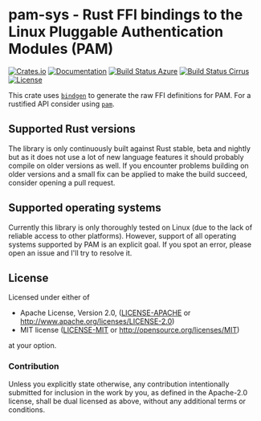 # pam-sys - Rust FFI bindings to the Linux Pluggable Authentication Modules (PAM)

[![Crates.io](https://img.shields.io/crates/v/pam-sys.svg)](https://crates.io/crates/pam-sys)
[![Documentation](https://docs.rs/pam-sys/badge.svg)](https://docs.rs/pam-sys/)
[![Build Status Azure](https://dev.azure.com/1wilkens/ci/_apis/build/status/pam-sys?branchName=master)](https://dev.azure.com/1wilkens/ci/_build/latest?definitionId=1&branchName=master)
[![Build Status Cirrus](https://img.shields.io/cirrus/github/1wilkens/pam-sys/master?style=flat-square)](https://cirrus-ci.com/github/1wilkens/pam-sys)
[![License](https://img.shields.io/crates/l/pam-sys.svg?branch=master)](https://travis-ci.org/1wilkens/pam-sys)

This crate uses [`bindgen`](https://github.com/rust-lang/rust-bindgen) to generate the raw FFI definitions for PAM. For a rustified API consider using [`pam`](https://github.com/1wilkens/pam).

## Supported Rust versions
The library is only continuously built against Rust stable, beta and nightly but as it does not use
a lot of new language features it should probably compile on older versions as well. If you
encounter problems building on older versions and a small fix can be applied to make the build
succeed, consider opening a pull request.

## Supported operating systems
Currently this library is only thoroughly tested on Linux (due to the lack of reliable access to
other platforms). However, support of all operating systems supported by PAM is an explicit goal.
If you spot an error, please open an issue and I'll try to resolve it.

## License

Licensed under either of

 * Apache License, Version 2.0, ([LICENSE-APACHE](LICENSE-APACHE) or http://www.apache.org/licenses/LICENSE-2.0)
 * MIT license ([LICENSE-MIT](LICENSE-MIT) or http://opensource.org/licenses/MIT)

at your option.

### Contribution

Unless you explicitly state otherwise, any contribution intentionally
submitted for inclusion in the work by you, as defined in the Apache-2.0
license, shall be dual licensed as above, without any additional terms or
conditions.
